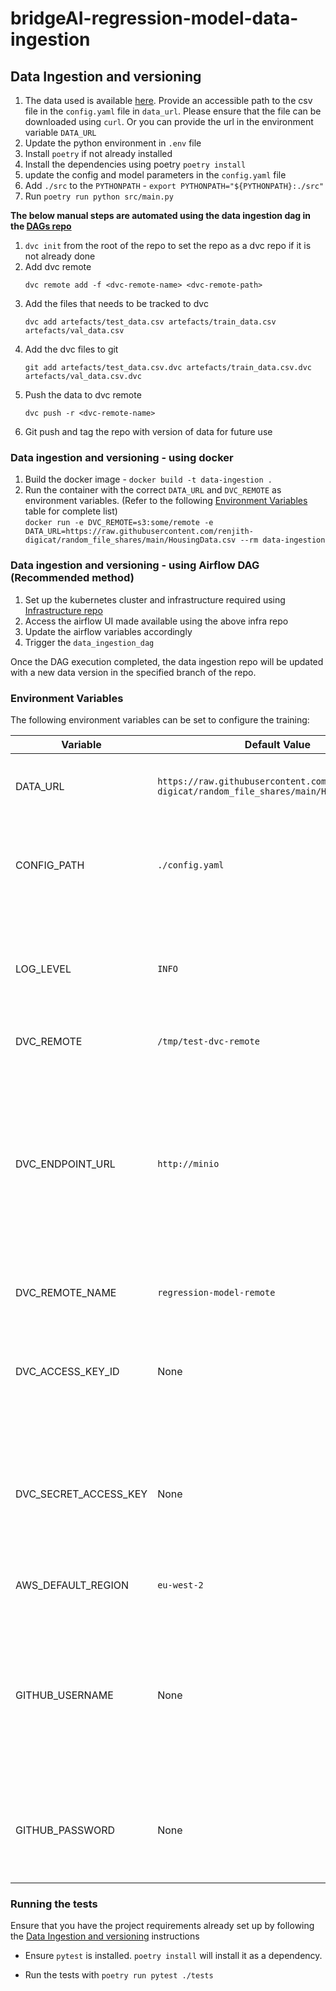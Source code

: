 # bridgeAI-regression-model-data-ingestion

## Data Ingestion and versioning

1. The data used is available [here](https://www.kaggle.com/datasets/yasserh/housing-prices-dataset).
Provide an accessible path to the csv file in the `config.yaml` file in `data_url`. Please ensure that the file can be downloaded using `curl`. 
Or you can provide the url in the environment variable `DATA_URL`
2. Update the python environment in `.env` file
3. Install `poetry` if not already installed
4. Install the dependencies using poetry `poetry install`
5. update the config and model parameters in the `config.yaml` file
6. Add `./src` to the `PYTHONPATH` - `export PYTHONPATH="${PYTHONPATH}:./src"`
7. Run `poetry run python src/main.py`

**The below manual steps are automated using the data ingestion dag in the [DAGs repo](https://github.com/digicatapult/bridgeAI-airflow-DAGs)**


1. `dvc init` from the root of the repo to set the repo as a dvc repo if it is not already done
2. Add dvc remote
   ```shell
   dvc remote add -f <dvc-remote-name> <dvc-remote-path>
   ```
3. Add the files that needs to be tracked to dvc 
   ```shell
   dvc add artefacts/test_data.csv artefacts/train_data.csv artefacts/val_data.csv
   ```
4. Add the dvc files to git
   ```shell
   git add artefacts/test_data.csv.dvc artefacts/train_data.csv.dvc artefacts/val_data.csv.dvc
   ```
5. Push the data to dvc remote
   ```shell
   dvc push -r <dvc-remote-name>
   ```
6. Git push and tag the repo with version of data for future use 


### Data ingestion and versioning - using docker
1. Build the docker image - `docker build -t data-ingestion .`
2. Run the container with the correct `DATA_URL` and `DVC_REMOTE` as environment variables.
   (Refer to the following [Environment Variables](#environment-variables) table for complete list)\
   `docker run -e DVC_REMOTE=s3:some/remote -e DATA_URL=https://raw.githubusercontent.com/renjith-digicat/random_file_shares/main/HousingData.csv --rm data-ingestion`

### Data ingestion and versioning - using Airflow DAG (Recommended method)
1. Set up the kubernetes cluster and infrastructure required using [Infrastructure repo](https://github.com/digicatapult/bridgeAI-gitops-infra)
2. Access the airflow UI made available using the above infra repo
3. Update the airflow variables accordingly
4. Trigger the `data_ingestion_dag`

Once the DAG execution completed, the data ingestion repo will be updated with a new data version in the specified branch of the repo.

### Environment Variables

The following environment variables can be set to configure the training:

| Variable              | Default Value                                                                                | Description                                                                                                                                                            |
|-----------------------|----------------------------------------------------------------------------------------------|------------------------------------------------------------------------------------------------------------------------------------------------------------------------|
| DATA_URL              | `https://raw.githubusercontent.com/renjith-digicat/random_file_shares/main/HousingData.csv ` | Url to the raw data CSV data used for training                                                                                                                         |
| CONFIG_PATH           | `./config.yaml`                                                                              | File path to the data cleansing, versioning and other configuration file                                                                                               |
| LOG_LEVEL             | `INFO`                                                                                       | The logging level for the application. Valid values are `DEBUG`, `INFO`, `WARNING`, `ERROR`, and `CRITICAL`.                                                           |
| DVC_REMOTE            | `/tmp/test-dvc-remote`                                                                       | A DVC remote path                                                                                                                                                      |
| DVC_ENDPOINT_URL      | `http://minio`                                                                               | The URL endpoint for the DVC storage backend. This is typically the URL of an S3-compatible service, such as MinIO, used to store and manage datasets and model files. |
| DVC_REMOTE_NAME       | `regression-model-remote`                                                                    | The name for the dvc remote                                                                                                                                            |
| DVC_ACCESS_KEY_ID     | None                                                                                         | The access key id for dvc remote endpoint url (default value is embedded in the infra repo)                                                                            |
| DVC_SECRET_ACCESS_KEY | None                                                                                         | The secret access key for dvc remote endpoint url (default value is embedded in the infra repo)                                                                        |
| AWS_DEFAULT_REGION    | `eu-west-2`                                                                                  | The dvc remote s3 bucket region                                                                                                                                        |
| GITHUB_USERNAME       | None                                                                                         | Github username using which new data version files will be pushed to github (default value is embedded in the infra repo)                                              |
| GITHUB_PASSWORD       | None                                                                                         | Github token for the above username (default value is embedded in the infra repo)                                                                                      |



### Running the tests

Ensure that you have the project requirements already set up by following the [Data Ingestion and versioning](#data-ingestion-and-versioning) instructions
- Ensure `pytest` is installed. `poetry install` will install it as a dependency.

[//]: # (- - For integration tests, set up the dependencies &#40;MLFlow&#41; by running, `docker-compose up -d`)
- Run the tests with `poetry run pytest ./tests`